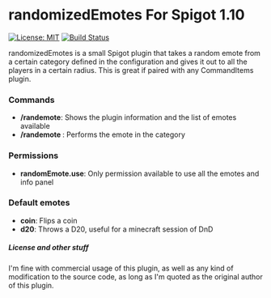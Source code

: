 # randomizedEmotes For Spigot 1.10

[![License: MIT](https://img.shields.io/badge/License-MIT-yellow.svg)](https://opensource.org/licenses/MIT) [![Build Status](https://travis-ci.org/Penaz91/randomizedEmotes.svg?branch=master)](https://travis-ci.org/Penaz91/randomizedEmotes)

randomizedEmotes is a small Spigot plugin that takes a random emote from a
certain category defined in the configuration and gives it out to all the
players in a certain radius. This is great if paired with any CommandItems
plugin.

### Commands

- **/randemote**: Shows the plugin information and the list of emotes available
- **/randemote <name>**: Performs the emote in the <name> category

### Permissions

- **randomEmote.use**: Only permission available to use all the emotes and info
panel

### Default emotes

- **coin**: Flips a coin
- **d20**: Throws a D20, useful for a minecraft session of DnD

##### License and other stuff

I'm fine with commercial usage of this plugin, as well as any kind of modification
to the source code, as long as I'm quoted as the original author of this plugin.
